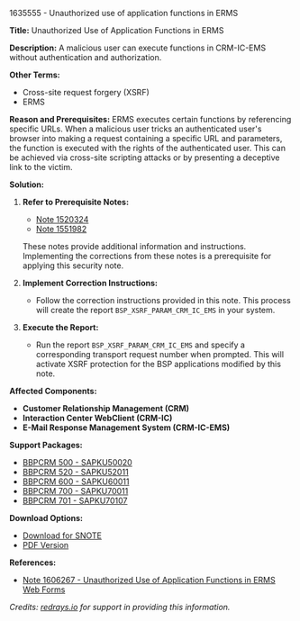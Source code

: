 1635555 - Unauthorized use of application functions in ERMS

**Title:** Unauthorized Use of Application Functions in ERMS

**Description:**
A malicious user can execute functions in CRM-IC-EMS without authentication and authorization.

**Other Terms:**
- Cross-site request forgery (XSRF)
- ERMS

**Reason and Prerequisites:**
ERMS executes certain functions by referencing specific URLs. When a malicious user tricks an authenticated user's browser into making a request containing a specific URL and parameters, the function is executed with the rights of the authenticated user. This can be achieved via cross-site scripting attacks or by presenting a deceptive link to the victim.

**Solution:**
1. **Refer to Prerequisite Notes:**
   - [Note 1520324](https://me.sap.com/notes/1520324)
   - [Note 1551982](https://me.sap.com/notes/1551982)
   
   These notes provide additional information and instructions. Implementing the corrections from these notes is a prerequisite for applying this security note.

2. **Implement Correction Instructions:**
   - Follow the correction instructions provided in this note. This process will create the report `BSP_XSRF_PARAM_CRM_IC_EMS` in your system.

3. **Execute the Report:**
   - Run the report `BSP_XSRF_PARAM_CRM_IC_EMS` and specify a corresponding transport request number when prompted. This will activate XSRF protection for the BSP applications modified by this note.

**Affected Components:**
- **Customer Relationship Management (CRM)**
- **Interaction Center WebClient (CRM-IC)**
- **E-Mail Response Management System (CRM-IC-EMS)**

**Support Packages:**
- [BBPCRM 500 - SAPKU50020](https://me.sap.com/supportpackage/SAPKU50020)
- [BBPCRM 520 - SAPKU52011](https://me.sap.com/supportpackage/SAPKU52011)
- [BBPCRM 600 - SAPKU60011](https://me.sap.com/supportpackage/SAPKU60011)
- [BBPCRM 700 - SAPKU70011](https://me.sap.com/supportpackage/SAPKU70011)
- [BBPCRM 701 - SAPKU70107](https://me.sap.com/supportpackage/SAPKU70107)

**Download Options:**
- [Download for SNOTE](https://notesdownloads.sap.com/note/0040000009710092017)
- [PDF Version](https://me.sap.com/sap/support/sfm/notes/print/0001635555?language=en-US&token=F02C4C8BE5DBFD4BE37526F6E6559FFE)

**References:**
- [Note 1606267 - Unauthorized Use of Application Functions in ERMS Web Forms](https://me.sap.com/notes/1606267)

*Credits: [redrays.io](https://redrays.io) for support in providing this information.*